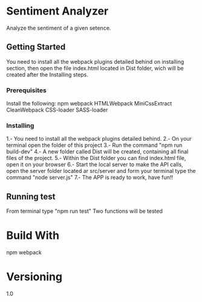 # Sentiment Analyzer

Analyze the sentiment of a given setence.

## Getting Started
You need to install all the webpack plugins detailed behind on installing section, then open the file index.html located in Dist folder, wich will be created after the Installing steps.


### Prerequisites
Install the following:
  npm
  webpack
  HTMLWebpack
  MiniCssExtract
  CleanWebpack
  CSS-loader
  SASS-loader

### Installing
1.- You need to install all the webpack plugins detailed behind.
2.- On your terminal open the folder of this project
3.- Run the command "npm run build-dev"
4.- A new folder called Dist will be created, containing all final files of the project.
5.- Within the Dist folder you can find index.html file, open it on your browser
6.- Start the local server to make the API calls, open the server folder located ar src/server and form your terminal type the command "node server.js"
7.- The APP is ready to work, have fun!!

## Running test
From terminal type "npm run test"
Two functions will be tested

# Build With
npm
webpack

# Versioning
1.0